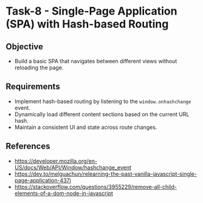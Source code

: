 # Task-8 - Single-Page Application (SPA) with Hash-based Routing

## Objective
- Build a basic SPA that navigates between different views without reloading the page.

## Requirements
- Implement hash-based routing by listening to the `window.onhashchange` event.
- Dynamically load different content sections based on the current URL hash.
- Maintain a consistent UI and state across route changes.

## References
- https://developer.mozilla.org/en-US/docs/Web/API/Window/hashchange_event
- https://dev.to/melguachun/relearning-the-past-vanilla-javascript-single-page-application-437i
- https://stackoverflow.com/questions/3955229/remove-all-child-elements-of-a-dom-node-in-javascript